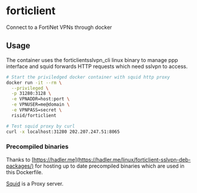 # forticlient

Connect to a FortiNet VPNs through docker

## Usage

The container uses the forticlientsslvpn_cli linux binary to manage ppp interface and squid forwards HTTP requests which need sslvpn to access.


```bash
# Start the priviledged docker container with squid http proxy
docker run -it --rm \
  --privileged \
  -p 31280:3128 \
  -e VPNADDR=host:port \
  -e VPNUSER=me@domain \
  -e VPNPASS=secret \
  risid/forticlient

# Test squid proxy by curl
curl -x localhost:31280 202.207.247.51:8065

```

### Precompiled binaries

Thanks to [https://hadler.me](https://hadler.me/linux/forticlient-sslvpn-deb-packages/) for hosting up to date precompiled binaries which are used in this Dockerfile.

[Squid](https://help.ubuntu.com/community/Squid) is a Proxy server.
